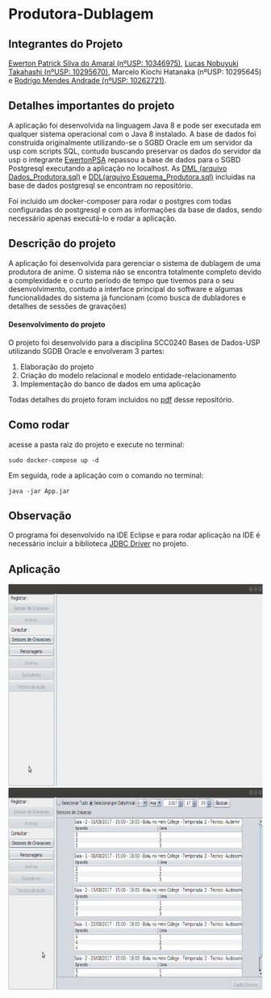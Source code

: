 # Produtora-Dublagem

## Integrantes do Projeto
[Ewerton Patrick Silva do Amaral (nºUSP: 10346975)](https://github.com/EwertonPSA), [Lucas Nobuyuki Takahashi (nºUSP: 10295670)](https://github.com/LucasNT), Marcelo Kiochi Hatanaka (nºUSP: 10295645) e [Rodrigo Mendes Andrade (nºUSP: 10262721)](https://github.com/skywardsc2).

## Detalhes importantes do projeto
A aplicação foi desenvolvida na linguagem Java 8 e pode ser executada em qualquer sistema operacional com o Java 8 instalado. A base de dados foi construída originalmente utilizando-se o SGBD Oracle em um servidor da usp com scripts SQL, contudo buscando preservar os dados do servidor da usp o integrante [EwertonPSA](https://github.com/EwertonPSA) repassou a base de dados para o SGBD Postgresql executando a aplicação no localhost. As [DML (arquivo Dados_Produtora.sql)](https://github.com/EwertonPSA/Produtora-Dublagem/blob/master/Dados_Produtora.sql) e [DDL(arquivo Esquema_Produtora.sql)](https://github.com/EwertonPSA/Produtora-Dublagem/blob/master/Esquema_Produtora.sql) incluidas na base de dados postgresql se encontram no repositório. 

Foi incluido um docker-composer para rodar o postgres com todas configuradas do postgresql e com as informações da base de dados, sendo necessário apenas executá-lo e rodar a aplicação.

## Descrição do projeto
A aplicação foi desenvolvida para gerenciar o sistema de dublagem de uma produtora de anime. O sistema não se encontra totalmente completo devido a complexidade e o curto período de tempo que tivemos para o seu desenvolvimento, contudo a interface principal do software e algumas funcionalidades do sistema já funcionam (como busca de dubladores e detalhes de sessões de gravações)

####  Desenvolvimento do projeto
O projeto foi desenvolvido para a disciplina SCC0240 Bases de Dados-USP utilizando SGDB Oracle e envolveram 3 partes: 

1) Elaboração do projeto 
2) Criação do modelo relacional e modelo entidade-relacionamento 
3) Implementação do banco de dados em uma aplicação

Todas detalhes do projeto foram incluidos no [pdf](https://github.com/EwertonPSA/Produtora-Dublagem/blob/master/Banco%20de%20Dados%20-%20P3.pdf) desse repositório. 

## Como rodar
acesse a pasta raiz do projeto e execute no terminal:
```
sudo docker-compose up -d
```
Em seguida, rode a aplicação com o comando no terminal:
```
java -jar App.jar
```
## Observação
O programa foi desenvolvido na IDE Eclipse e para rodar aplicação na IDE é necessário incluir a biblioteca [JDBC Driver](https://jdbc.postgresql.org/download.html) no projeto.

## Aplicação
<img src="https://raw.githubusercontent.com/EwertonPSA/Produtora-Dublagem/master/img/1.png" width="640" height="400" />
<img src="https://raw.githubusercontent.com/EwertonPSA/Produtora-Dublagem/master/img/2.png" width="640" height="400" />

